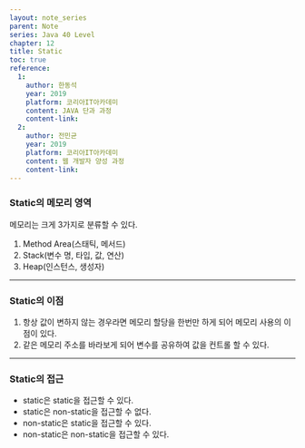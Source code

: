 ```yaml
---
layout: note_series
parent: Note
series: Java 40 Level
chapter: 12
title: Static
toc: true
reference:
  1:
    author: 한동석
    year: 2019
    platform: 코리아IT아카데미
    content: JAVA 단과 과정
    content-link:
  2:
    author: 전민균
    year: 2019
    platform: 코리아IT아카데미
    content: 웹 개발자 양성 과정
    content-link: 
---
```


### Static의 메모리 영역

메모리는 크게 3가지로 분류할 수 있다.
1. Method Area(스태틱, 메서드)
2. Stack(변수 명, 타입, 값, 연산)
3. Heap(인스턴스, 생성자)

---

### Static의 이점

1. 항상 값이 변하지 않는 경우라면 메모리 할당을 한번만 하게 되어 메모리 사용의 이점이 있다.
2. 같은 메모리 주소를 바라보게 되어 변수를 공유하여 값을 컨트롤 할 수 있다.

---

### Static의 접근

- static은 static을 접근할 수 있다.
- static은 non-static을 접근할 수 없다.
- non-static은 static을 접근할 수 있다.
- non-static은 non-static을 접근할 수 있다.